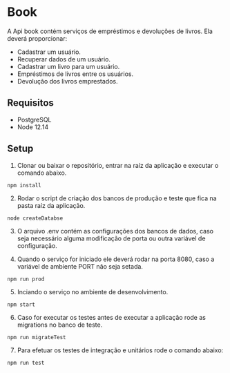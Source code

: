 # Book
A Api book contém serviços de empréstimos e devoluções de livros. Ela deverá proporcionar:
 - Cadastrar um usuário.
 - Recuperar dados de um usuário.
 - Cadastrar um livro para um usuário.
 - Empréstimos de livros entre os usuários.
 - Devolução dos livros emprestados.

## Requisitos

- PostgreSQL
- Node 12.14

## Setup

1. Clonar ou baixar o repositório, entrar na raíz da aplicação e executar o comando abaixo.
```
npm install
```

2. Rodar o script de criação dos bancos de produção e teste que fica na pasta raíz da aplicação.

```
node createDatabse
```

3. O arquivo .env contém as configurações dos bancos de dados, caso seja necessário alguma modificação de porta ou outra variável de configuração.

4. Quando o serviço for iniciado ele deverá rodar na porta 8080, caso a variável de ambiente PORT não seja setada. 

```
npm run prod 
```

5. Inciando o serviço no ambiente de desenvolvimento.
```
npm start 
```

6. Caso for executar os testes antes de executar a aplicação rode as migrations no banco de teste. 

```
npm run migrateTest
```

7. Para efetuar os testes de integração e unitários rode o comando abaixo:

```
npm run test
```
